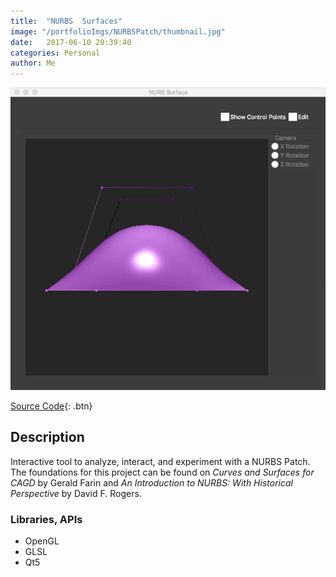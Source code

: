 ```yaml
---
title:  "NURBS  Surfaces"
image: "/portfolioImgs/NURBSPatch/thumbnail.jpg"
date:   2017-06-10 20:39:40
categories: Personal
author: Me
---
```


![Animated Gif of project in action](/portfolioImgs/NURBSPatch/Kapture.gif)

[Source Code](https://github.com/RodrigoFigueroaM/CurvesAndSurfaces/tree/master/NurbsPatch){: .btn}


## Description
Interactive tool to analyze, interact, and experiment with a NURBS Patch.
The foundations for this project can be found on *Curves and Surfaces for CAGD* by Gerald Farin and *An Introduction to NURBS: With Historical Perspective* by David F. Rogers.

### Libraries, APIs
- OpenGL
- GLSL
- Qt5